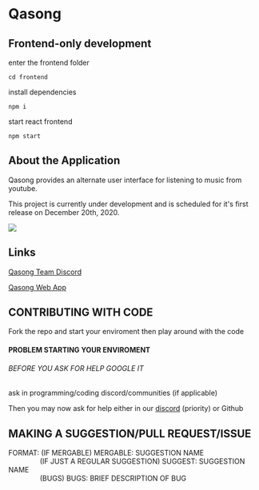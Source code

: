 # Qasong

## Frontend-only development

enter the frontend folder

`cd frontend`

install dependencies 

`npm i`

start react frontend

`npm start`

## About the Application

Qasong provides an alternate user interface for listening to music from youtube.

This project is currently under development and is scheduled for it's first release on December 20th, 2020.

![](https://github.com/IanWalston/qasong/blob/master/qasong2.jpg)
## Links

[Qasong Team Discord](https://discord.gg/b2gEwT8)


[Qasong Web App](https://qasong.com)



## CONTRIBUTING WITH CODE
Fork the repo
and start your enviroment then play around with the code

#### PROBLEM STARTING YOUR ENVIROMENT
###### BEFORE YOU ASK FOR HELP GOOGLE IT 
ask in programming/coding discord/communities (if applicable)

Then you may now ask for help either in our [discord](https://discord.gg/b2gEwT8) (priority) or Github
## MAKING A SUGGESTION/PULL REQUEST/ISSUE
FORMAT: (IF MERGABLE) MERGABLE: SUGGESTION NAME  
&nbsp;&nbsp;&nbsp;&nbsp;&nbsp;&nbsp;&nbsp;&nbsp;&nbsp;&nbsp;&nbsp;&nbsp;&nbsp;&nbsp;&nbsp;        (IF JUST A REGULAR SUGGESTION) SUGGEST: SUGGESTION NAME  
&nbsp;&nbsp;&nbsp;&nbsp;&nbsp;&nbsp;&nbsp;&nbsp;&nbsp;&nbsp;&nbsp;&nbsp;&nbsp;&nbsp;&nbsp;        (BUGS) BUGS: BRIEF DESCRIPTION OF BUG  

